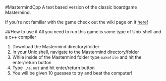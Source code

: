 #MastermindCpp
A text based version of the classic boardgame Mastermind.

If you're not familiar with the game check out the wiki page on it [here!](https://en.wikipedia.org/wiki/Mastermind_(board_game) "Mastermind Info")

##How to use it 
All you need to run this game is some type of Unix shell and a c++ compiler

1. Download the Mastermind directory/folder 
2. In your Unix shell, navigate to the Mastermind directory/folder 
3. While inside of the Mastermind folder type `makefile` and hit the enter/return button 
4. Type `./a.out` and hit enter/return button 
5. You will be given 10 guesses to try and beat the computer! 
 
